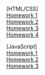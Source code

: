 [HTML/CSS] <br>
[Homework 1](https://ageyan.github.io/genius-homework-1/) <br>
[Homework 2](https://ageyan.github.io/genius-homework2/)<br>
[Homework 3](https://ageyan.github.io/genius-homework-3/)<br>
[Homework 4](https://ageyan.github.io/genius-homework-4/)

[JavaScript] <br>
[Homework 1](https://github.com/Ageyan/genius-homework/tree/main/genius-homework-js-1) <br>
[Homework 2](https://ageyan.github.io/genius-homework-js-2/) <br>
[Homework 3](https://ageyan.github.io/genius-homework-js-3/) <br>
